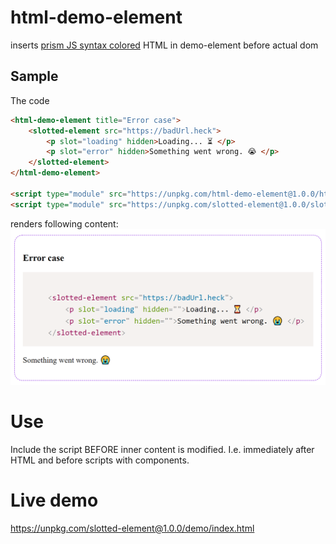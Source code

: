 # html-demo-element
inserts [prism JS syntax colored](https://prismjs.com/) HTML in demo-element before actual dom

## Sample
The code
```html
<html-demo-element title="Error case">
    <slotted-element src="https://badUrl.heck">
        <p slot="loading" hidden>Loading... ⏳ </p>
        <p slot="error" hidden>Something went wrong. 😭 </p>
    </slotted-element>
</html-demo-element>

<script type="module" src="https://unpkg.com/html-demo-element@1.0.0/html-demo-element.js"></script>
<script type="module" src="https://unpkg.com/slotted-element@1.0.0/slotted-element.js"></script>
```

renders following content:
![screenshot](screenshot.png?raw=true "Title")

# Use
Include the script BEFORE inner content is modified. I.e. immediately after HTML and before scripts with components.

# Live demo
https://unpkg.com/slotted-element@1.0.0/demo/index.html
